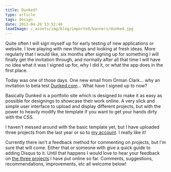 ```yaml
---
title: Dunked?
type: article
tags: design
date: 2013-04-26 13:52:48
leadImage: /_assets/img/blog/imported/banners/dunked.jpg
---
```


<p> Quite often I will sign myself up for early testing of new applications or website. I love playing with new things and looking at fresh ideas. More regularly that I would like, six months after signing up for something I will finally get the invitation through, and normally after all that time I will have no idea what it was I signed up for, why I did it, or what the app does in the first place.</p><p> Today was one of those days. One new email from Orman Clark… why an invitation to beta test <a href="http://dunked.com?ref=jidaab" target="_blank">Dunked.com</a>… What have I signed up to now?</p><p> Basically Dunked is a portfolio site which is designed to make it as easy as possible for designings to showcase their work online. A very slick and simple user interface to upload and display different projects, but with the power to heavily modify the template if you want to get your hands dirty with the CSS.</p><p> I haven&#39;t messed around with the basic template yet, but I have uploaded three projects from the last year or so to <a href="http://jamesdoc.dunked.com/" target="_blank">my account</a>. I really like it!</p><p> Currently there isn&#39;t a feedback method for commenting on projects, but I&#39;m sure that will come. Either that or someone with give a quick guide to adding Disqus to it. Until that happens I would love to hear your feedback on <a href="http://jamesdoc.dunked.com/" target="_blank">the three projects</a> I have put online so far. Comments, suggestions, recommendations, improvements, etc all welcome below!</p>
